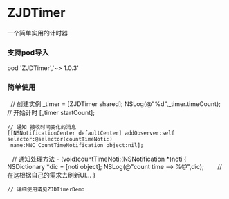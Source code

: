 # ZJDTimer
一个简单实用的计时器

### 支持pod导入
pod 'ZJDTimer','~> 1.0.3'

### 简单使用
    // 创建实例
    _timer = [ZJDTimer shared];
    NSLog(@"%d",_timer.timeCount);
    // 开始计时
    [_timer startCount];
    
    // 通知 接收时间变化的消息
    [[NSNotificationCenter defaultCenter] addObserver:self selector:@selector(countTimeNoti:)
     name:NNC_CountTimeNotification object:nil];

    // 通知处理方法
    - (void)countTimeNoti:(NSNotification *)noti {
        NSDictionary *dic = [noti object];
        NSLog(@"count time --> %@",dic);
        // 在这根据自己的需求去刷新UI...
    }
    
    // 详细使用请见ZJDTimerDemo
    
